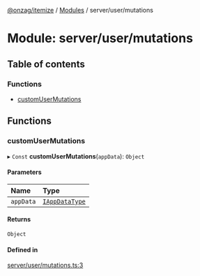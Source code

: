 [@onzag/itemize](../README.md) / [Modules](../modules.md) / server/user/mutations

# Module: server/user/mutations

## Table of contents

### Functions

- [customUserMutations](server_user_mutations.md#customusermutations)

## Functions

### customUserMutations

▸ `Const` **customUserMutations**(`appData`): `Object`

#### Parameters

| Name | Type |
| :------ | :------ |
| `appData` | [`IAppDataType`](../interfaces/server.IAppDataType.md) |

#### Returns

`Object`

#### Defined in

[server/user/mutations.ts:3](https://github.com/onzag/itemize/blob/a24376ed/server/user/mutations.ts#L3)
